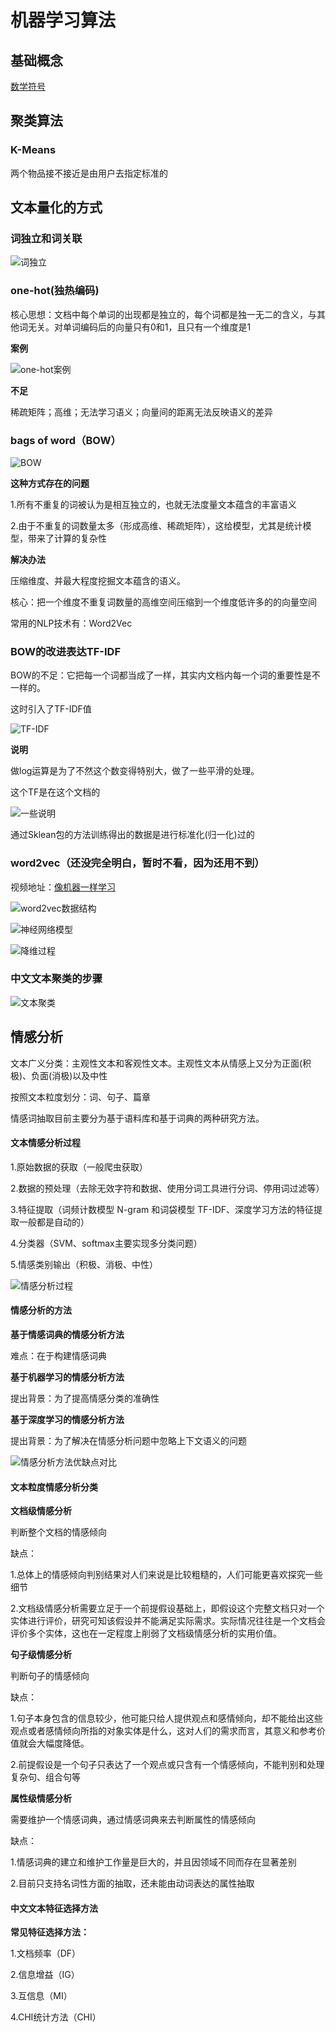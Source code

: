 # 机器学习算法

## 基础概念

[数学符号](https://blog.csdn.net/u014157109/article/details/89437547)



## 聚类算法

### K-Means

两个物品接不接近是由用户去指定标准的



## 文本量化的方式

### 词独立和词关联

![词独立](D:\github\MyKnowledgeRepository\machine_learning_img\text_as_data\词独立和词关联.png)



### one-hot(独热编码)

核心思想：文档中每个单词的出现都是独立的，每个词都是独一无二的含义，与其他词无关。对单词编码后的向量只有0和1，且只有一个维度是1

**案例**

![one-hot案例](D:\github\MyKnowledgeRepository\machine_learning_img\text_as_data\one-hot案例.png)



**不足**

稀疏矩阵；高维；无法学习语义；向量间的距离无法反映语义的差异



### bags of word（BOW）

![BOW](D:\github\MyKnowledgeRepository\machine_learning_img\text_as_data\bagofwords.png)



**这种方式存在的问题**

1.所有不重复的词被认为是相互独立的，也就无法度量文本蕴含的丰富语义

2.由于不重复的词数量太多（形成高维、稀疏矩阵），这给模型，尤其是统计模型，带来了计算的复杂性



**解决办法**

压缩维度、并最大程度挖掘文本蕴含的语义。

核心：把一个维度不重复词数量的高维空间压缩到一个维度低许多的的向量空间

常用的NLP技术有：Word2Vec



### BOW的改进表达TF-IDF

BOW的不足：它把每一个词都当成了一样，其实内文档内每一个词的重要性是不一样的。



这时引入了TF-IDF值

![TF-IDF](D:\github\MyKnowledgeRepository\machine_learning_img\text_as_data\TF-IDF.png)



**说明**

做log运算是为了不然这个数变得特别大，做了一些平滑的处理。

这个TF是在这个文档的

![一些说明](D:\github\MyKnowledgeRepository\machine_learning_img\text_as_data\5.png)

通过Sklean包的方法训练得出的数据是进行标准化(归一化)过的



### word2vec（还没完全明白，暂时不看，因为还用不到）

视频地址：[像机器一样学习](https://www.youtube.com/channel/UCm9zvddKLNLmEv-6gOt0Mdw)

![word2vec数据结构](D:\github\MyKnowledgeRepository\machine_learning_img\text_as_data\word2vec数据结构.png)



![神经网络模型](D:\github\MyKnowledgeRepository\machine_learning_img\text_as_data\2.png)



![降维过程](D:\github\MyKnowledgeRepository\machine_learning_img\text_as_data\3.png)



### 中文文本聚类的步骤



![文本聚类](D:\github\MyKnowledgeRepository\machine_learning_img\text_as_data\文本聚类步骤.png)





## 情感分析

文本广义分类：主观性文本和客观性文本。主观性文本从情感上又分为正面(积极)、负面(消极)以及中性

按照文本粒度划分：词、句子、篇章

情感词抽取目前主要分为基于语料库和基于词典的两种研究方法。



#### 文本情感分析过程

1.原始数据的获取（一般爬虫获取）

2.数据的预处理（去除无效字符和数据、使用分词工具进行分词、停用词过滤等）

3.特征提取（词频计数模型 N-gram 和词袋模型 TF-IDF、深度学习方法的特征提取一般都是自动的）

4.分类器（SVM、softmax主要实现多分类问题）

5.情感类别输出（积极、消极、中性）

![情感分析过程](D:\github\MyKnowledgeRepository\machine_learning_img\情感分析过程.png)



#### 情感分析的方法

**基于情感词典的情感分析方法**

难点：在于构建情感词典

**基于机器学习的情感分析方法**

提出背景：为了提高情感分类的准确性

**基于深度学习的情感分析方法**

提出背景：为了解决在情感分析问题中忽略上下文语义的问题



![情感分析方法优缺点对比](D:\github\MyKnowledgeRepository\machine_learning_img\情感分析方法优缺点对比.png)



#### 文本粒度情感分析分类

**文档级情感分析**

判断整个文档的情感倾向



缺点：

1.总体上的情感倾向判别结果对人们来说是比较粗糙的，人们可能更喜欢探究一些细节

2.文档级情感分析需要立足于一个前提假设基础上，即假设这个完整文档只对一个实体进行评价，研究可知该假设并不能满足实际需求。实际情况往往是一个文档会评价多个实体，这也在一定程度上削弱了文档级情感分析的实用价值。

**句子级情感分析**

判断句子的情感倾向



缺点：

1.句子本身包含的信息较少，他可能只给人提供观点和感情倾向，却不能给出这些观点或者感情倾向所指的对象实体是什么，这对人们的需求而言，其意义和参考价值就会大幅度降低。

2.前提假设是一个句子只表达了一个观点或只含有一个情感倾向，不能判别和处理复杂句、组合句等

**属性级情感分析**

需要维护一个情感词典，通过情感词典来去判断属性的情感倾向



缺点：

1.情感词典的建立和维护工作量是巨大的，并且因领域不同而存在显著差别

2.目前只支持名词性方面的抽取，还未能由动词表达的属性抽取



#### 中文文本特征选择方法

**常见特征选择方法：**

1.文档频率（DF）

2.信息增益（IG）

3.互信息（MI）

4.CHI统计方法（CHI）







